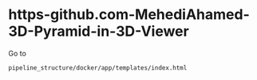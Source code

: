 # https-github.com-MehediAhamed-3D-Pyramid-in-3D-Viewer
Go to
```
pipeline_structure/docker/app/templates/index.html
```
